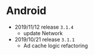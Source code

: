 # Android
- 2019/11/12 release `3.1.4`
    - update Network
- 2019/10/21 release `3.1.1`
    - Ad cache logic refactoring


